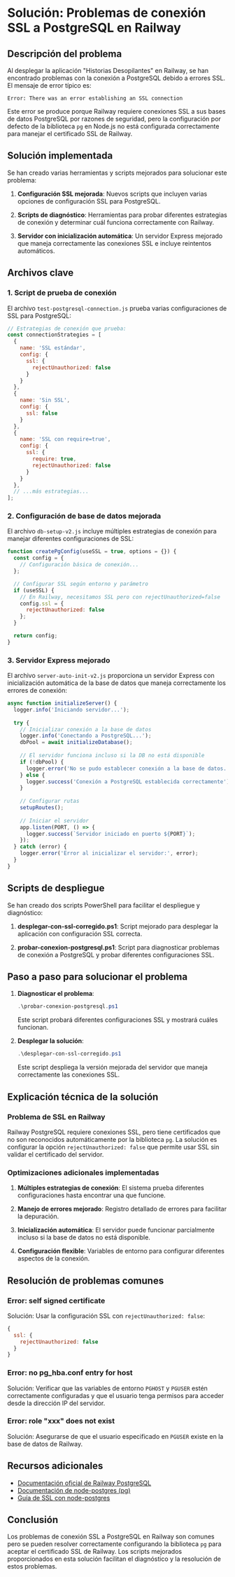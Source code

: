# Solución: Problemas de conexión SSL a PostgreSQL en Railway

## Descripción del problema

Al desplegar la aplicación "Historias Desopilantes" en Railway, se han encontrado problemas con la conexión a PostgreSQL debido a errores SSL. El mensaje de error típico es:

```
Error: There was an error establishing an SSL connection
```

Este error se produce porque Railway requiere conexiones SSL a sus bases de datos PostgreSQL por razones de seguridad, pero la configuración por defecto de la biblioteca `pg` en Node.js no está configurada correctamente para manejar el certificado SSL de Railway.

## Solución implementada

Se han creado varias herramientas y scripts mejorados para solucionar este problema:

1. **Configuración SSL mejorada**: Nuevos scripts que incluyen varias opciones de configuración SSL para PostgreSQL.

2. **Scripts de diagnóstico**: Herramientas para probar diferentes estrategias de conexión y determinar cuál funciona correctamente con Railway.

3. **Servidor con inicialización automática**: Un servidor Express mejorado que maneja correctamente las conexiones SSL e incluye reintentos automáticos.

## Archivos clave

### 1. Script de prueba de conexión

El archivo `test-postgresql-connection.js` prueba varias configuraciones de SSL para PostgreSQL:

```javascript
// Estrategias de conexión que prueba:
const connectionStrategies = [
  { 
    name: 'SSL estándar',
    config: {
      ssl: {
        rejectUnauthorized: false
      }
    }
  },
  { 
    name: 'Sin SSL',
    config: {
      ssl: false
    }
  },
  { 
    name: 'SSL con require=true',
    config: {
      ssl: {
        require: true,
        rejectUnauthorized: false
      }
    }
  },
  // ...más estrategias...
];
```

### 2. Configuración de base de datos mejorada

El archivo `db-setup-v2.js` incluye múltiples estrategias de conexión para manejar diferentes configuraciones de SSL:

```javascript
function createPgConfig(useSSL = true, options = {}) {
  const config = {
    // Configuración básica de conexión...
  };

  // Configurar SSL según entorno y parámetro
  if (useSSL) {
    // En Railway, necesitamos SSL pero con rejectUnauthorized=false
    config.ssl = {
      rejectUnauthorized: false
    };
  }

  return config;
}
```

### 3. Servidor Express mejorado

El archivo `server-auto-init-v2.js` proporciona un servidor Express con inicialización automática de la base de datos que maneja correctamente los errores de conexión:

```javascript
async function initializeServer() {
  logger.info('Iniciando servidor...');
  
  try {
    // Inicializar conexión a la base de datos
    logger.info('Conectando a PostgreSQL...');
    dbPool = await initializeDatabase();
    
    // El servidor funciona incluso si la DB no está disponible
    if (!dbPool) {
      logger.error('No se pudo establecer conexión a la base de datos.');
    } else {
      logger.success('Conexión a PostgreSQL establecida correctamente');
    }
    
    // Configurar rutas
    setupRoutes();
    
    // Iniciar el servidor
    app.listen(PORT, () => {
      logger.success(`Servidor iniciado en puerto ${PORT}`);
    });
  } catch (error) {
    logger.error('Error al inicializar el servidor:', error);
  }
}
```

## Scripts de despliegue

Se han creado dos scripts PowerShell para facilitar el despliegue y diagnóstico:

1. **desplegar-con-ssl-corregido.ps1**: Script mejorado para desplegar la aplicación con configuración SSL correcta.

2. **probar-conexion-postgresql.ps1**: Script para diagnosticar problemas de conexión a PostgreSQL y probar diferentes configuraciones SSL.

## Paso a paso para solucionar el problema

1. **Diagnosticar el problema**:
   ```powershell
   .\probar-conexion-postgresql.ps1
   ```
   Este script probará diferentes configuraciones SSL y mostrará cuáles funcionan.

2. **Desplegar la solución**:
   ```powershell
   .\desplegar-con-ssl-corregido.ps1
   ```
   Este script despliega la versión mejorada del servidor que maneja correctamente las conexiones SSL.

## Explicación técnica de la solución

### Problema de SSL en Railway

Railway PostgreSQL requiere conexiones SSL, pero tiene certificados que no son reconocidos automáticamente por la biblioteca `pg`. La solución es configurar la opción `rejectUnauthorized: false` que permite usar SSL sin validar el certificado del servidor.

### Optimizaciones adicionales implementadas

1. **Múltiples estrategias de conexión**: El sistema prueba diferentes configuraciones hasta encontrar una que funcione.

2. **Manejo de errores mejorado**: Registro detallado de errores para facilitar la depuración.

3. **Inicialización automática**: El servidor puede funcionar parcialmente incluso si la base de datos no está disponible.

4. **Configuración flexible**: Variables de entorno para configurar diferentes aspectos de la conexión.

## Resolución de problemas comunes

### Error: self signed certificate

Solución: Usar la configuración SSL con `rejectUnauthorized: false`:
```javascript
{
  ssl: {
    rejectUnauthorized: false
  }
}
```

### Error: no pg_hba.conf entry for host

Solución: Verificar que las variables de entorno `PGHOST` y `PGUSER` estén correctamente configuradas y que el usuario tenga permisos para acceder desde la dirección IP del servidor.

### Error: role "xxx" does not exist

Solución: Asegurarse de que el usuario especificado en `PGUSER` existe en la base de datos de Railway.

## Recursos adicionales

- [Documentación oficial de Railway PostgreSQL](https://docs.railway.app/databases/postgresql)
- [Documentación de node-postgres (pg)](https://node-postgres.com/)
- [Guía de SSL con node-postgres](https://node-postgres.com/features/ssl)

## Conclusión

Los problemas de conexión SSL a PostgreSQL en Railway son comunes pero se pueden resolver correctamente configurando la biblioteca `pg` para aceptar el certificado SSL de Railway. Los scripts mejorados proporcionados en esta solución facilitan el diagnóstico y la resolución de estos problemas.

